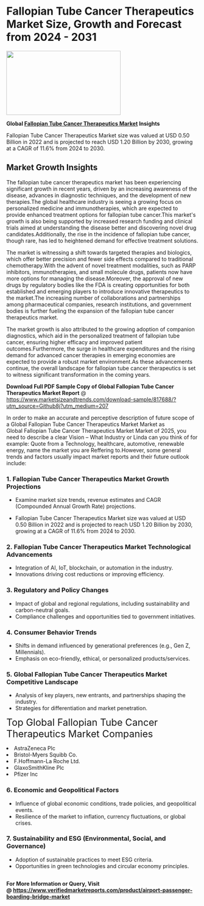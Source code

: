 <H1>Fallopian Tube Cancer Therapeutics Market Size, Growth and Forecast from 2024 - 2031</H1><img class="aligncenter size-medium wp-image-584254" src="https://thirdeyenews.in/wp-content/uploads/2024/09/Global-Market-Research-300x168.jpeg" alt="" width="300" height="168" /><p><strong>Global&nbsp;<a href="https://www.marketsizeandtrends.com/download-sample/817688/?utm_source=Github8j?utm_medium=207">Fallopian Tube Cancer Therapeutics Market</a> Insights</strong></p><p>Fallopian Tube Cancer Therapeutics Market size was valued at USD 0.50 Billion in 2022 and is projected to reach USD 1.20 Billion by 2030, growing at a CAGR of 11.6% from 2024 to 2030.</p><p><h2>Market Growth Insights</h2> <p>The fallopian tube cancer therapeutics market has been experiencing significant growth in recent years, driven by an increasing awareness of the disease, advances in diagnostic techniques, and the development of new therapies.The global healthcare industry is seeing a growing focus on personalized medicine and immunotherapies, which are expected to provide enhanced treatment options for fallopian tube cancer.This market's growth is also being supported by increased research funding and clinical trials aimed at understanding the disease better and discovering novel drug candidates.Additionally, the rise in the incidence of fallopian tube cancer, though rare, has led to heightened demand for effective treatment solutions.</p> <p>The market is witnessing a shift towards targeted therapies and biologics, which offer better precision and fewer side effects compared to traditional chemotherapy.With the advent of novel treatment modalities, such as PARP inhibitors, immunotherapies, and small molecule drugs, patients now have more options for managing the disease.Moreover, the approval of new drugs by regulatory bodies like the FDA is creating opportunities for both established and emerging players to introduce innovative therapeutics to the market.The increasing number of collaborations and partnerships among pharmaceutical companies, research institutions, and government bodies is further fueling the expansion of the fallopian tube cancer therapeutics market.</p> <p>The market growth is also attributed to the growing adoption of companion diagnostics, which aid in the personalized treatment of fallopian tube cancer, ensuring higher efficacy and improved patient outcomes.Furthermore, the surge in healthcare expenditures and the rising demand for advanced cancer therapies in emerging economies are expected to provide a robust market environment.As these advancements continue, the overall landscape for fallopian tube cancer therapeutics is set to witness significant transformation in the coming years.</p> <p><span class=""><strong>Download Full PDF Sample Copy of Global Fallopian Tube Cancer Therapeutics Market Report</strong> @ <a href="https://www.marketsizeandtrends.com/download-sample/817688/?utm_source=Github8j?utm_medium=207" target="_blank">https://www.marketsizeandtrends.com/download-sample/817688/?utm_source=Github8j?utm_medium=207</a></span></p><p>In order to make an accurate and perceptive description of future scope of a Global&nbsp;Fallopian Tube Cancer Therapeutics Market Market as Global&nbsp;Fallopian Tube Cancer Therapeutics Market Market of 2025, you need to describe a clear Vision &ndash; What Industry or Linda can you think of for example: Quote from a Technology, healthcare, automotive, renewable energy, name the market you are Reffering to.However, some general trends and factors usually impact market reports and their future outlook include:</p><h3>1.&nbsp;<strong>Fallopian Tube Cancer Therapeutics Market Growth Projections</strong></h3><ul><li>Examine market size trends, revenue estimates and CAGR (Compounded Annual Growth Rate) projections.</li><li><p>Fallopian Tube Cancer Therapeutics Market size was valued at USD 0.50 Billion in 2022 and is projected to reach USD 1.20 Billion by 2030, growing at a CAGR of 11.6% from 2024 to 2030.</p></li></ul><h3>2.&nbsp;<strong>Fallopian Tube Cancer Therapeutics Market Technological Advancements</strong></h3><ul><li>Integration of AI, IoT, blockchain, or automation in the industry.</li><li>Innovations driving cost reductions or improving efficiency.</li></ul><h3>3.&nbsp;<strong>Regulatory and Policy Changes</strong></h3><ul><li>Impact of global and regional regulations, including sustainability and carbon-neutral goals.</li><li>Compliance challenges and opportunities tied to government initiatives.</li></ul><h3>4.&nbsp;<strong>Consumer Behavior Trends</strong></h3><ul><li>Shifts in demand influenced by generational preferences (e.g., Gen Z, Millennials).</li><li>Emphasis on eco-friendly, ethical, or personalized products/services.</li></ul><h3>5.&nbsp;<strong>Global Fallopian Tube Cancer Therapeutics Market Competitive Landscape</strong></h3><ul><li>Analysis of key players, new entrants, and partnerships shaping the industry.</li><li>Strategies for differentiation and market penetration.</li></ul><p data-pm-slice="1 1 []"><span style="color: inherit; font-family: inherit; font-size: 25px;">Top Global Fallopian Tube Cancer Therapeutics Market Companies</span></p><div class="" data-test-id=""><p><li>AstraZeneca Plc</li><li> Bristol-Myers Squibb Co.</li><li> F.Hoffmann-La Roche Ltd.</li><li> GlaxoSmithKline Plc</li><li> Pfizer Inc</li></p></div><h3>6.&nbsp;<strong>Economic and Geopolitical Factors</strong></h3><ul><li>Influence of global economic conditions, trade policies, and geopolitical events.</li><li>Resilience of the market to inflation, currency fluctuations, or global crises.</li></ul><h3>7.&nbsp;<strong>Sustainability and ESG (Environmental, Social, and Governance)</strong></h3><ul><li>Adoption of sustainable practices to meet ESG criteria.</li><li>Opportunities in green technologies and circular economy principles.</li></ul><h2><strong style="font-size: 14px;">For More Information or Query, Visit @&nbsp;</strong><a style="background-color: #ffffff; font-size: 14px;" href="https://www.marketsizeandtrends.com/report/fallopian-tube-cancer-therapeutics-market/" target="_blank">https://www.verifiedmarketreports.com/product/airport-passenger-boarding-bridge-market</a></h2>